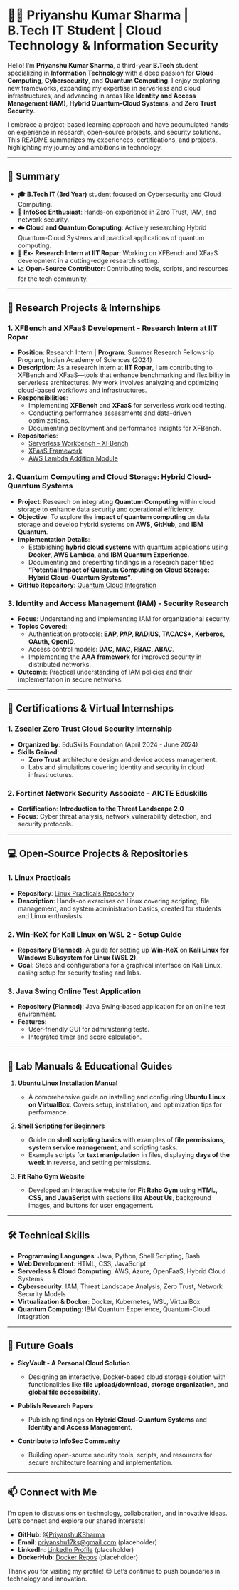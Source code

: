 # 👨‍💻 Priyanshu Kumar Sharma | B.Tech IT Student | Cloud Technology & Information Security

Hello! I’m **Priyanshu Kumar Sharma**, a third-year **B.Tech** student specializing in **Information Technology** with a deep passion for **Cloud Computing**, **Cybersecurity**, and **Quantum Computing**. I enjoy exploring new frameworks, expanding my expertise in serverless and cloud infrastructures, and advancing in areas like **Identity and Access Management (IAM)**, **Hybrid Quantum-Cloud Systems**, and **Zero Trust Security**.

I embrace a project-based learning approach and have accumulated hands-on experience in research, open-source projects, and security solutions. This README summarizes my experiences, certifications, and projects, highlighting my journey and ambitions in technology.

---

## 🚀 Summary

- **🎓 B.Tech IT (3rd Year)** student focused on Cybersecurity and Cloud Computing.
- **🔐 InfoSec Enthusiast**: Hands-on experience in Zero Trust, IAM, and network security.
- **☁️ Cloud and Quantum Computing**: Actively researching Hybrid Quantum-Cloud Systems and practical applications of quantum computing.
- **💼 Ex- Research Intern at IIT Ropar**: Working on XFBench and XFaaS development in a cutting-edge research setting.
- **📈 Open-Source Contributor**: Contributing tools, scripts, and resources for the tech community.

---

## 🔬 Research Projects & Internships

### 1. **XFBench and XFaaS Development - Research Intern at IIT Ropar**
   - **Position**: Research Intern | **Program**: Summer Research Fellowship Program, Indian Academy of Sciences (2024)
   - **Description**: As a research intern at **IIT Ropar**, I am contributing to XFBench and XFaaS—tools that enhance benchmarking and flexibility in serverless architectures. My work involves analyzing and optimizing cloud-based workflows and infrastructures.
   - **Responsibilities**:
     - Implementing **XFBench** and **XFaaS** for serverless workload testing.
     - Conducting performance assessments and data-driven optimizations.
     - Documenting deployment and performance insights for XFBench.
   - **Repositories**:
     - [Serverless Workbench - XFBench](https://github.com/PriyanshuKSharma/serverless-faas-workbench_IIT_Rpr.git)
     - [XFaaS Framework](https://github.com/PriyanshuKSharma/XFaaS-IIT_Rpr.git)
     - [AWS Lambda Addition Module](https://github.com/PriyanshuKSharma/aws-lambda-addition.git)

### 2. **Quantum Computing and Cloud Storage: Hybrid Cloud-Quantum Systems**
   - **Project**: Research on integrating **Quantum Computing** within cloud storage to enhance data security and operational efficiency.
   - **Objective**: To explore the **impact of quantum computing** on data storage and develop hybrid systems on **AWS**, **GitHub**, and **IBM Quantum**.
   - **Implementation Details**:
     - Establishing **hybrid cloud systems** with quantum applications using **Docker**, **AWS Lambda**, and **IBM Quantum Experience**.
     - Documenting and presenting findings in a research paper titled **“Potential Impact of Quantum Computing on Cloud Storage: Hybrid Cloud-Quantum Systems”**.
   - **GitHub Repository**: [Quantum Cloud Integration](https://github.com/PriyanshuKSharma/quantum-cloud-integration)

### 3. **Identity and Access Management (IAM) - Security Research**
   - **Focus**: Understanding and implementing IAM for organizational security.
   - **Topics Covered**:
     - Authentication protocols: **EAP, PAP, RADIUS, TACACS+, Kerberos, OAuth, OpenID**.
     - Access control models: **DAC, MAC, RBAC, ABAC**.
     - Implementing the **AAA framework** for improved security in distributed networks.
   - **Outcome**: Practical understanding of IAM policies and their implementation in secure networks.

---

## 📜 Certifications & Virtual Internships

### 1. **Zscaler Zero Trust Cloud Security Internship**  
   - **Organized by**: EduSkills Foundation (April 2024 - June 2024)  
   - **Skills Gained**:
     - **Zero Trust** architecture design and device access management.
     - Labs and simulations covering identity and security in cloud infrastructures.
   
### 2. **Fortinet Network Security Associate - AICTE Eduskills**
   - **Certification**: **Introduction to the Threat Landscape 2.0**  
   - **Focus**: Cyber threat analysis, network vulnerability detection, and security protocols.

---

## 💻 Open-Source Projects & Repositories

### 1. **Linux Practicals**
   - **Repository**: [Linux Practicals Repository](https://github.com/PriyanshuKSharma/Linux-Practicals)
   - **Description**: Hands-on exercises on Linux covering scripting, file management, and system administration basics, created for students and Linux enthusiasts.

### 2. **Win-KeX for Kali Linux on WSL 2 - Setup Guide**
   - **Repository (Planned)**: A guide for setting up **Win-KeX** on **Kali Linux for Windows Subsystem for Linux (WSL 2)**.
   - **Goal**: Steps and configurations for a graphical interface on Kali Linux, easing setup for security testing and labs.

### 3. **Java Swing Online Test Application**
   - **Repository (Planned)**: Java Swing-based application for an online test environment.
   - **Features**:
     - User-friendly GUI for administering tests.
     - Integrated timer and score calculation.

---

## 📘 Lab Manuals & Educational Guides

1. **Ubuntu Linux Installation Manual**  
   - A comprehensive guide on installing and configuring **Ubuntu Linux on VirtualBox**. Covers setup, installation, and optimization tips for performance.

2. **Shell Scripting for Beginners**  
   - Guide on **shell scripting basics** with examples of **file permissions**, **system service management**, and scripting tasks.
   - Example scripts for **text manipulation** in files, displaying **days of the week** in reverse, and setting permissions.

3. **Fit Raho Gym Website**  
   - Developed an interactive website for **Fit Raho Gym** using **HTML, CSS, and JavaScript** with sections like **About Us**, background images, and buttons for user engagement.

---

## 🛠️ Technical Skills

- **Programming Languages**: Java, Python, Shell Scripting, Bash
- **Web Development**: HTML, CSS, JavaScript
- **Serverless & Cloud Computing**: AWS, Azure, OpenFaaS, Hybrid Cloud Systems
- **Cybersecurity**: IAM, Threat Landscape Analysis, Zero Trust, Network Security Models
- **Virtualization & Docker**: Docker, Kubernetes, WSL, VirtualBox
- **Quantum Computing**: IBM Quantum Experience, Quantum-Cloud integration

---

## 🎯 Future Goals

- **SkyVault - A Personal Cloud Solution**  
   - Designing an interactive, Docker-based cloud storage solution with functionalities like **file upload/download**, **storage organization**, and **global file accessibility**.

- **Publish Research Papers**  
   - Publishing findings on **Hybrid Cloud-Quantum Systems** and **Identity and Access Management**.

- **Contribute to InfoSec Community**  
   - Building open-source security tools, scripts, and resources for secure architecture learning and implementation.

---

## 📫 Connect with Me

I’m open to discussions on technology, collaboration, and innovative ideas. Let’s connect and explore our shared interests!

- **GitHub**: [@PriyanshuKSharma](https://github.com/PriyanshuKSharma)
- **Email**: priyanshu17ks@gmail.com (placeholder)
- **LinkedIn**: [LinkedIn Profile](www.linkedin.com/in/priyanshu-kumar-sharma-333800251) (placeholder)
- **DockerHub**: [Docker Repos](https://hub.docker.com/u/priyanshuksharma) (placeholder)

Thank you for visiting my profile! 😊 Let’s continue to push boundaries in technology and innovation.


